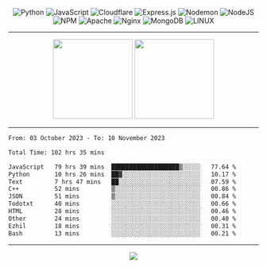 <div align="center">
  
![Python](https://img.shields.io/badge/python-3670A0?style=for-the-badge&logo=python&logoColor=ffdd54) ![JavaScript](https://img.shields.io/badge/javascript-%23323330.svg?style=for-the-badge&logo=javascript&logoColor=%23F7DF1E) ![Cloudflare](https://img.shields.io/badge/Cloudflare-F38020?style=for-the-badge&logo=Cloudflare&logoColor=white) ![Express.js](https://img.shields.io/badge/express.js-%23404d59.svg?style=for-the-badge&logo=express&logoColor=%2361DAFB) ![Nodemon](https://img.shields.io/badge/NODEMON-%23323330.svg?style=for-the-badge&logo=nodemon&logoColor=%BBDEAD) ![NodeJS](https://img.shields.io/badge/node.js-6DA55F?style=for-the-badge&logo=node.js&logoColor=white) ![NPM](https://img.shields.io/badge/NPM-%23CB3837.svg?style=for-the-badge&logo=npm&logoColor=white) ![Apache](https://img.shields.io/badge/apache-%23D42029.svg?style=for-the-badge&logo=apache&logoColor=white) ![Nginx](https://img.shields.io/badge/nginx-%23009639.svg?style=for-the-badge&logo=nginx&logoColor=white) ![MongoDB](https://img.shields.io/badge/MongoDB-%234ea94b.svg?style=for-the-badge&logo=mongodb&logoColor=white) ![LINUX](https://img.shields.io/badge/Linux-FCC624?style=for-the-badge&logo=linux&logoColor=black)

---


<img src="https://github-readme-streak-stats.herokuapp.com/?user=anotherrandomonline&theme=react" height="160"/>
  
<img src="https://github-readme-stats.vercel.app/api?username=anotherrandomonline&show_icons=true&include_all_commits=true&theme=react" height="160"/>
</div>

---

<!--START_SECTION:waka-->

```txt
From: 03 October 2023 - To: 10 November 2023

Total Time: 102 hrs 35 mins

JavaScript   79 hrs 39 mins  ███████████████████▒░░░░░   77.64 %
Python       10 hrs 26 mins  ██▓░░░░░░░░░░░░░░░░░░░░░░   10.17 %
Text         7 hrs 47 mins   ██░░░░░░░░░░░░░░░░░░░░░░░   07.59 %
C++          52 mins         ▒░░░░░░░░░░░░░░░░░░░░░░░░   00.86 %
JSON         51 mins         ▒░░░░░░░░░░░░░░░░░░░░░░░░   00.84 %
Todotxt      40 mins         ░░░░░░░░░░░░░░░░░░░░░░░░░   00.66 %
HTML         28 mins         ░░░░░░░░░░░░░░░░░░░░░░░░░   00.46 %
Other        24 mins         ░░░░░░░░░░░░░░░░░░░░░░░░░   00.40 %
Ezhil        18 mins         ░░░░░░░░░░░░░░░░░░░░░░░░░   00.31 %
Bash         13 mins         ░░░░░░░░░░░░░░░░░░░░░░░░░   00.21 %
```

<!--END_SECTION:waka-->

---

<div align="center">
  
![](https://github-profile-trophy.vercel.app/?username=anotherrandomonline&theme=darkhub&no-frame=true&no-bg=true&margin-w=4)

</div>
